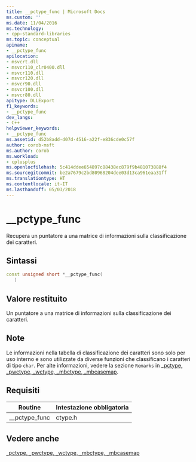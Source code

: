 ```yaml
---
title: __pctype_func | Microsoft Docs
ms.custom: ''
ms.date: 11/04/2016
ms.technology:
- cpp-standard-libraries
ms.topic: conceptual
apiname:
- __pctype_func
apilocation:
- msvcrt.dll
- msvcr110_clr0400.dll
- msvcr110.dll
- msvcr120.dll
- msvcr90.dll
- msvcr100.dll
- msvcr80.dll
apitype: DLLExport
f1_keywords:
- __pctype_func
dev_langs:
- C++
helpviewer_keywords:
- __pctype_func
ms.assetid: d52b8add-d07d-4516-a22f-e836cde0c57f
author: corob-msft
ms.author: corob
ms.workload:
- cplusplus
ms.openlocfilehash: 5c414ddee654897c88438ec879f9b481073888f4
ms.sourcegitcommit: be2a7679c2bd80968204dee03d13ca961eaa31ff
ms.translationtype: HT
ms.contentlocale: it-IT
ms.lasthandoff: 05/03/2018
---
```

# <a name="pctypefunc"></a>__pctype_func
Recupera un puntatore a una matrice di informazioni sulla classificazione dei caratteri.  
  
## <a name="syntax"></a>Sintassi  
  
```cpp  
const unsigned short *__pctype_func(  
   )  
```  
  
## <a name="return-value"></a>Valore restituito  
 Un puntatore a una matrice di informazioni sulla classificazione dei caratteri.  
  
## <a name="remarks"></a>Note  
 Le informazioni nella tabella di classificazione dei caratteri sono solo per uso interno e sono utilizzate da diverse funzioni che classificano i caratteri di tipo `char`. Per alte informazioni, vedere la sezione `Remarks` in [_pctype, _pwctype, _wctype, _mbctype, _mbcasemap](../c-runtime-library/pctype-pwctype-wctype-mbctype-mbcasemap.md).  
  
## <a name="requirements"></a>Requisiti  
  
|Routine|Intestazione obbligatoria|  
|-------------|---------------------|  
|__pctype_func|ctype.h|  
  
## <a name="see-also"></a>Vedere anche  
 [_pctype, _pwctype, _wctype, _mbctype, _mbcasemap](../c-runtime-library/pctype-pwctype-wctype-mbctype-mbcasemap.md)